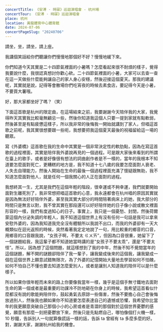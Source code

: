 ```yaml
---
concertTitle: 《安溥 · 時寐》巡迴演唱會 - 杭州場
concertTour: 《安溥 · 時寐》巡迴演唱會
place: 杭州
location: 黃龍體育中心體育館
date: 2024-07-06
concertPageSlug: "20240706"
---
```

請坐，坐，請坐，請上座。

我講個笑話給你們聽讓你們慢慢地那個好不好？慢慢地緩下來。

你們知道今天其實是二十四節氣裡面的小暑嗎？怎麼看起來很不耐煩的樣子，覺得我要說什麼，我很認真想討你歡心欸。二十四節氣裡面的小暑，大家可以去查一查在這一天做些什麼能夠讓自己的家人身心安穩，然後迎接這個夏天。那我的建議呢，其實就是說，記得等會散場你們吃宵夜的時候去素食店，要記得今天是小暑，不要買大薯哦。

好，那大家都坐好了嗎？（笑）

下面這首歌是杭州的限定曲，在這場結束之前，我要謝謝今天陪伴我的大家，我覺得昨天其實我比較毫無顧忌一些，然後你知道我這個人只要一提到家就有點軟弱，然後甚至是有點疲憊這樣子，所以我非常的後悔我一開始就講到了家人，但唱這首歌之前呢，我其實很想要跟一些呃，我想要把我這個夏天最後的祝福留給這一場的聽眾。

寫《外婆橋》這首歌在我的生命中其實是一個非常決定性的軟肋點，因為在寫這首歌的過程裡面，其實是陪伴我外婆說再見的一個過程。可是跟大家後來看到的所謂在臺上的歌手，或者是好像很有想法的詞曲創作者是不一樣的，當年的我根本不知道要怎麼面對死亡，更糟糕的地方是，我不知道十七八歲的我要怎麼面對人衰老、人失去自理能力，然後人開始在生命的最後一個過程裡面充滿了懷疑跟無助，我不知道怎麼面對他人，就是任何一個我關心的人正在面對的過程。

我想終其一生，尤其是我們在這個年輕的階段，很幸運或不夠幸運，我們就要開始面對生離死別了，我非常想把唱這首歌的心意，我永遠都會在杭州唱的原因其實就是因為無法好好陪伴外婆，甚至我其實大部分的時間陪著病床上的她，我大部分的時間只是無言以對，我不曾其實在那段還可以好好陪伴她的日子像小說或散文裡面形容的一樣，我們有度過知心的日子。事實上，我只是一個憂愁、封閉，然後荷爾蒙這個內分泌失調的年輕人，我不知道這個世界上有沒有任何一句話是我可以拿來安慰外婆的，因為我知道我完全沒有體驗所以我說不出口，而我的外婆卻有一天大概類似在迴光返照的時候，突然看著我定定地說了一句，用比較重的鄉音的口音，用鄉音的口音跟我說，“女孩子啊，不要太 ㄍㄨㄞ”，但因為口音很重，她留下了一個謎題給我，我這輩子都不知道她當時講的是“女孩子不要太乖”，還是“不要太怪”。所以，因為想了這個問題，就這樣想到了我的中年，然後不知不覺間當年的這個謎題，解不開的謎題卻陪伴了我一輩子，讓我變成後來的這個我，讓我變成一個在這個世界上願意試錯無限次，為了外婆的記憶開始大量地去學習如何不怕醜，如何不怕自己不懂也要去知道怎麼愛別人，或者是讓別人知道我的陪伴可以是什麼樣子。

所以如果你很年輕而未來的路上你要像我當年一樣，幾乎是這個手無寸鐵地去面對生命的第一個或者是最重要的功課冷不防地砸在你身上的時候，我希望這首看似什麼都沒有說的歌能夠陪伴你，鼓起勇氣去原諒一些傷害，然後不要擔心自己會後悔放過別人，然後我也願如果你不知道要怎麼表達自己的遺憾或恐懼，我希望你比當年的我更願意突破自己那個小小的心房或者是青澀的那個對於這個世界憂鬱的感覺，願意有那麼一刻把憂鬱放下來，然後只是先點燃自己，哪怕像個打火機一樣，10 秒鐘，告訴別人一句就算像謊話一樣的話，告訴 ta 曾經有 ta 多麼多麼的好。對，謝謝大家，謝謝杭州給我的機會。